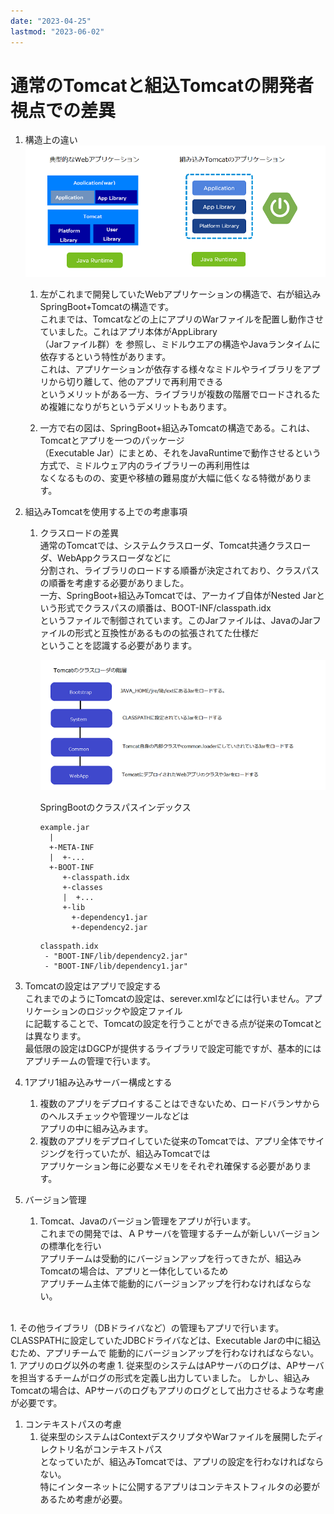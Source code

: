 ```yaml
---
date: "2023-04-25"
lastmod: "2023-06-02"
---
```


# 通常のTomcatと組込Tomcatの開発者視点での差異

1. 構造上の違い
![alt](./files/tom001.png)  

    1. 左がこれまで開発していたWebアプリケーションの構造で、右が組込みSpringBoot+Tomcatの構造です。  
これまでは、Tomcatなどの上にアプリのWarファイルを配置し動作させていました。これはアプリ本体がAppLibrary  
（Jarファイル群）を  参照し、ミドルウエアの構造やJavaランタイムに依存するという特性があります。  
これは、アプリケーションが依存する様々なミドルやライブラリをアプリから切り離して、他のアプリで再利用できる  
というメリットがある一方、ライブラリが複数の階層でロードされるため複雑になりがちというデメリットもあります。　　

    1. 一方で右の図は、SpringBoot+組込みTomcatの構造である。これは、Tomcatとアプリを一つのパッケージ  
（Executable Jar）にまとめ、それをJavaRuntimeで動作させるという方式で、ミドルウェア内のライブラリーの再利用性は  
なくなるものの、変更や移植の難易度が大幅に低くなる特徴があります。

1. 組込みTomcatを使用する上での考慮事項
    1. クラスロードの差異  
 通常のTomcatでは、システムクラスローダ、Tomcat共通クラスローダ、WebAppクラスローダなどに   
 分割され、ライブラリのロードする順番が決定されており、クラスパスの順番を考慮する必要がありました。  
  一方、SpringBoot+組込みTomcatでは、アーカイブ自体がNested Jarという形式でクラスパスの順番は、BOOT-INF/classpath.idx  
 というファイルで制御されています。このJarファイルは、JavaのJarファイルの形式と互換性があるものの拡張されてた仕様だ  
 ということを認識する必要があります。

        ![alt](./files/tom002.png)  

        SpringBootのクラスパスインデックス
        ```classpathindex1
        example.jar  
          |  
          +-META-INF  
          |  +-...  
          +-BOOT-INF
             +-classpath.idx  
             +-classes  
             |  +...  
             +-lib  
               +-dependency1.jar  
               +-dependency2.jar  
        ```
        ```classpathindex2
        classpath.idx
         - "BOOT-INF/lib/dependency2.jar"  
         - "BOOT-INF/lib/dependency1.jar"  
        ```
    
1. Tomcatの設定はアプリで設定する  
これまでのようにTomcatの設定は、serever.xmlなどには行いません。アプリケーションのロジックや設定ファイル  
に記載することで、Tomcatの設定を行うことができる点が従来のTomcatとは異なります。  
最低限の設定はDGCPが提供するライブラリで設定可能ですが、基本的にはアプリチームの管理で行います。  


1. 1アプリ1組み込みサーバー構成とする
    1. 複数のアプリをデプロイすることはできないため、ロードバランサからのヘルスチェックや管理ツールなどは  
 アプリの中に組み込みます。  
    1. 複数のアプリをデプロイしていた従来のTomcatでは、アプリ全体でサイジングを行っていたが、組込みTomcatでは  
 アプリケーション毎に必要なメモリをそれぞれ確保する必要があります。

1. バージョン管理
    1. Tomcat、Javaのバージョン管理をアプリが行います。  
    これまでの開発では、ＡＰサーバを管理するチームが新しいバージョンの標準化を行い  
    アプリチームは受動的にバージョンアップを行ってきたが、組込みTomcatの場合は、アプリと一体化しているため  
    アプリチーム主体で能動的にバージョンアップを行わなければならない。 
<br>
    1. その他ライブラリ（DBドライバなど）の管理もアプリで行います。  
    CLASSPATHに設定していたJDBCドライバなどは、Executable Jarの中に組込むため、アプリチームで  
    能動的にバージョンアップを行わなければならない。 
<br>
1. アプリのログ以外の考慮  
    1. 従来型のシステムはAPサーバのログは、APサーバを担当するチームがログの形式を定義し出力していました。  
しかし、組込みTomcatの場合は、APサーバのログもアプリのログとして出力させるような考慮が必要です。

1. コンテキストパスの考慮  
    1. 従来型のシステムはContextデスクリプタやWarファイルを展開したディレクトリ名がコンテキストパス  
    となっていたが、組込みTomcatでは、アプリの設定を行わなければならない。  
    特にインターネットに公開するアプリはコンテキストフィルタの必要があるため考慮が必要。



